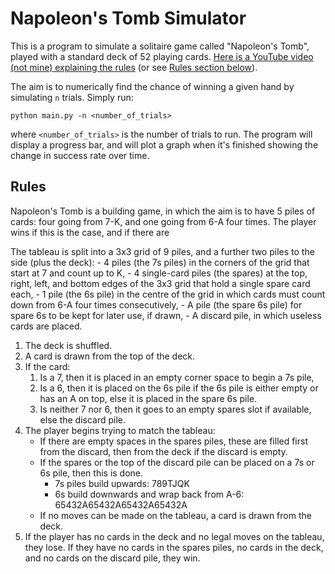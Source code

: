 # Napoleon's Tomb Simulator

This is a program to simulate a solitaire game called "Napoleon's Tomb", played with a standard deck of 52 playing cards. [Here is a YouTube video (not mine) explaining the rules](https://www.youtube.com/watch?v=0jcmCQDrc4c) (or see [Rules section below](#rules)).

The aim is to numerically find the chance of winning a given hand by simulating `n` trials. Simply run:
```
python main.py -n <number_of_trials>
```
where `<number_of_trials>` is the number of trials to run. The program will display a progress bar, and will plot a graph when it's finished showing the change in success rate over time.

## Rules
Napoleon's Tomb is a building game, in which the aim is to have 5 piles of cards: four going from 7-K, and one going from 6-A four times. The player wins if this is the case, and if there are 

The tableau is split into a 3x3 grid of 9 piles, and a further two piles to the side (plus the deck):
	- 4 piles (the 7s piles) in the corners of the grid that start at 7 and count up to K,
	- 4 single-card piles (the spares) at the top, right, left, and bottom edges of the 3x3 grid that hold a single spare card each,
	- 1 pile (the 6s pile) in the centre of the grid in which cards must count down from 6-A four times consecutively,
	- A pile (the spare 6s pile) for spare 6s to be kept for later use, if drawn,
	- A discard pile, in which useless cards are placed.

1. The deck is shuffled.
2. A card is drawn from the top of the deck.
3. If the card:
	1. Is a 7, then it is placed in an empty corner space to begin a 7s pile,
	2. Is a 6, then it is placed on the 6s pile if the 6s pile is either empty or has an A on top, else it is placed in the spare 6s pile.
	3. Is neither 7 nor 6, then it goes to an empty spares slot if available, else the discard pile.
4. The player begins trying to match the tableau:
	- If there are empty spaces in the spares piles, these are filled first from the discard, then from the deck if the discard is empty.
	- If the spares or the top of the discard pile can be placed on a 7s or 6s pile, then this is done.
		- 7s piles build upwards: 789TJQK
		- 6s build downwards and wrap back from A-6: 65432A65432A65432A65432A
	- If no moves can be made on the tableau, a card is drawn from the deck.
5. If the player has no cards in the deck and no legal moves on the tableau, they lose. If they have no cards in the spares piles, no cards in the deck, and no cards on the discard pile, they win.


